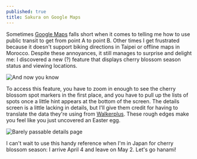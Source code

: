```yaml
---
published: true
title: Sakura on Google Maps
---
```

Sometimes [Google Maps](https://www.google.com/maps/) falls short when it comes to telling me how to use public transit to get from point A to point B. Other times I get frustrated because it doesn't support biking directions in Taipei or offline maps in Morocco. Despite these annoyances, it still manages to surprise and delight me: I discovered a new (?) feature that displays cherry blossom season status and viewing locations.

<!--more-->

![And now you know]({{site.baseurl}}/images/2017/03/31-sakura-on-google-maps/screenshot-ipad.png)

To access this feature, you have to zoom in enough to see the cherry blossom spot markers in the first place, and you have to pull up the lists of spots once a little hint appears at the bottom of the screen. The details screen is a little lacking in details, but I'll give them credit for having to translate the data they're using from [Walkerplus](https://hanami.walkerplus.com). These rough edges make you feel like you just uncovered an Easter egg.

![Barely passable details page]({{site.baseurl}}/images/2017/03/31-sakura-on-google-maps/screenshot-iphone.png)

I can't wait to use this handy reference when I'm in Japan for cherry blossom season: I arrive April 4 and leave on May 2. Let's go hanami!